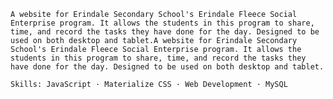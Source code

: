 

    A website for Erindale Secondary School's Erindale Fleece Social Enterprise program. It allows the students in this program to share, time, and record the tasks they have done for the day. Designed to be used on both desktop and tablet.A website for Erindale Secondary School's Erindale Fleece Social Enterprise program. It allows the students in this program to share, time, and record the tasks they have done for the day. Designed to be used on both desktop and tablet.

    Skills: JavaScript · Materialize CSS · Web Development · MySQL
